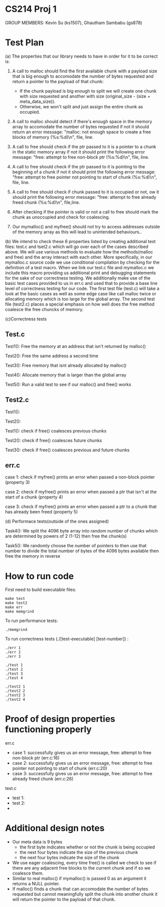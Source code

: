 # CS214 Proj 1

GROUP MEMBERS: Kevin Su (ks1507),
               Ghautham Sambabu (gs878)

# Test Plan
(a) The properties that our library needs to have in order for it to be correct is:
        
1. A call to malloc should find the first available chunk with a payload size that is big enough to accomodate the number of bytes requested and return a pointer to the payload of that chunk:
	- If the chunk payload is big enough to split we will create one chunk with size requested and another with size (original_size - (size + meta_data_size)).
	- Otherwise, we won't split and just assign the entire chunk as occupied. 

2. A call to malloc should detect if there's enough space in the memory array to accomodate the number of bytes requested if not it should return an error message: "malloc: not enough space to create a free blocks of memory (%s:%d)\n", file, line.
        
3. A call to free should check if the ptr passed to it is a pointer to a chunk in the static memory array if not it should print the following error message: "free: attempt to free non-block ptr (%s:%d)\n", file, line.
	
4. A call to free should check if the ptr passed to it is pointing to the beginning of a chunk if not it should print the following error message: "free: attempt to free pointer not pointing to start of chunk (%s:%d)\n", file, line.
	
5. A call to free should check if chunk passed to it is occupied or not, ow it should print the following error message: "free: attempt to free already freed chunk (%s:%d)\n", file,line.

6. After checking if the pointer is valid or not a call to free should mark the chunk as unoccupied and check for coalescing.

7. Our mymalloc() and myfree() should not try to access addresses outside of the memory array as this will lead to unintended behaviours..
    
(b) We intend to check these 6 properties listed by creating additional test files: test.c and tset2.c which will go over each of the cases described above. We will use various methods to evaluate how the methods(malloc and free) and the array interact with each other. More specifically, in our mymalloc.c source code we use conditional compilation by checking for the definition of a test macro. When we link our test.c file and mymalloc.c we include this macro providing us additional print and debugging statements for the sake of our correctness testing. We additionally make use of the basic test cases provided to us in err.c and used that to provide a base line level of correctness testing for our code. The first test file (test.c) will take a look at the basic cases as well as some edge case like call malloc twice or allocating memory which is too large for the global array. The second test file (test2.c) places a special emphasis on how well does the free method coalesce the free chuncks of memory. 
    
(c)Correctness tests
	
Test.c
---
Test1(): Free the memory at an address that isn't returned by malloc()

Test2(): Free the same address a second time

Test3(): Free memory that isnt already allocated  by malloc()
	
Test4(): Allocate memory that is larger than the global array

Test5(): Run a valid test to see if our malloc() and free() works

Test2.c
---
Test1():

Test2():

Test1(): check if free() coalesces previous chunks

Test2(): check if free() coalesces future chunks
	
Test3(): check if free() coalesces previous and future chunks
	
err.c
---
case 1: check if myfree() prints an error when passed a non-block pointer (property 3) 

case 2: check if myfree() prints an error when passed a ptr that isn't at the start of a chunk (property 4)

case 3: check if myfree() prints an error when passed a ptr to a chunk that has already been freed (property 5)
    
(d) Performace tests(outside of the ones assigned)

Task4(): 
We split the 4096 byte array into random number of chunks which are determined by powers of 2 (1-12) 
then free the chunk(s)  

Task5(): 
We randomly choose the number of pointers to then use that number to divide the total number of bytes of the 4096 bytes
available then free the memory in reverse

# How to run code

First need to build executable files:
```
make test
make test2
make err
make memgrind
```
To run performance tests:
```
./memgrind
```

To run correctness tests (./[test-executable] [test-number]) :
```
./err 1
./err 2
./err 3

./test 1
./test 2
./test 3
./test 4

./test2 1
./test2 2
./test2 3
./test2 4
```


# Proof of design properties functioning properly

err.c
- case 1: successfully gives us an error message, free: attempt to free non-block ptr (err.c:16)
- case 2: successfully gives us an error message, free: attempt to free pointer not pointing to start of chunk (err.c:20)
- case 3: successfully gives us an error message, free: attempt to free already freed chunk (err.c:26)

test.c
- test 1:  
- test 2: 
- 



# Additional design notes
- Our meta data is 9 bytes
	- the first byte indicates whether or not the chunk is being occupied 
	- the next four bytes indicate the size of the previous chunk
	- the next four bytes indicate the size of the chunk
- We use eager coalescing, every time free() is called we check to see if there are any adjacent free blocks to the current chunk and if so we coalesce them.
- Similar to real malloc() if mymalloc() is passed 0 as an argument it returns a NULL pointer.
- If malloc() finds a chunk that can accomodate the number of bytes requested but cannot meaningfully split the chunk into another chunk it will return the pointer to the payload of that chunk.

